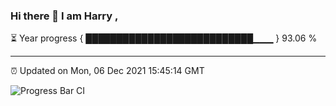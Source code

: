 ### Hi there 👋 I am Harry , 

⏳ Year progress { ███████████████████████████▁▁▁ } 93.06 %

---

⏰ Updated on Mon, 06 Dec 2021 15:45:14 GMT

![Progress Bar CI](https://github.com/duykhang68/duykhang68/workflows/Progress%20Bar%20CI/badge.svg)
